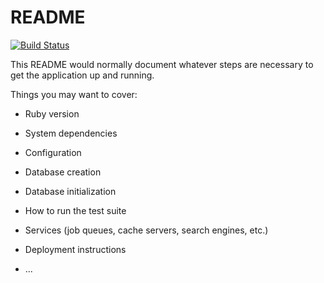 # README

[![Build Status](https://travis-ci.com/franciscoabalan/white_label.svg?branch=master)](https://travis-ci.org/wolox-training/pj-fa-rails)

This README would normally document whatever steps are necessary to get the
application up and running.

Things you may want to cover:

* Ruby version

* System dependencies

* Configuration

* Database creation

* Database initialization

* How to run the test suite

* Services (job queues, cache servers, search engines, etc.)

* Deployment instructions

* ...
